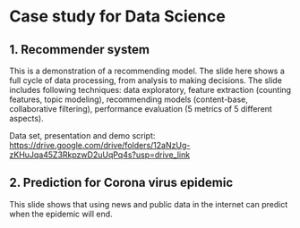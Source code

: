 # Case study for Data Science

## 1. Recommender system

This is a demonstration of a recommending model. The slide here shows a full cycle of data processing, from analysis to making decisions.
The slide includes following techniques: data exploratory, feature extraction (counting features, topic modeling), recommending models (content-base, collaborative filtering), performance evaluation (5 metrics of 5 different aspects). 

Data set, presentation and demo script: https://drive.google.com/drive/folders/12aNzUg-zKHuJqa45Z3RkpzwD2uUqPq4s?usp=drive_link

## 2. Prediction for Corona virus epidemic

This slide shows that using news and public data in the internet can predict when the epidemic will end.
